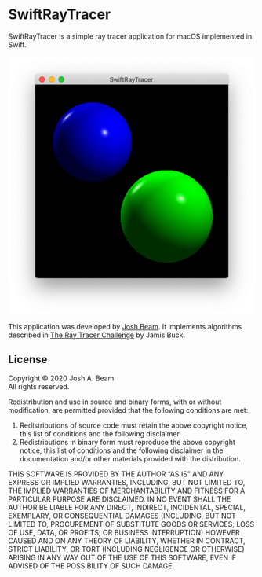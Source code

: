 SwiftRayTracer
==============

SwiftRayTracer is a simple ray tracer application for macOS implemented in Swift.

![SwiftRayTracer](SwiftRayTracer.png)

This application was developed by [Josh Beam](https://joshbeam.com/). It implements algorithms described in [The Ray Tracer Challenge](https://pragprog.com/titles/jbtracer/the-ray-tracer-challenge/) by Jamis Buck.

License
-------
Copyright © 2020 Josh A. Beam  
All rights reserved.

Redistribution and use in source and binary forms, with or without modification, are permitted provided that the following conditions are met:

  1. Redistributions of source code must retain the above copyright notice, this list of conditions and the following disclaimer.
  2. Redistributions in binary form must reproduce the above copyright notice, this list of conditions and the following disclaimer in the documentation and/or other materials provided with the distribution.

THIS SOFTWARE IS PROVIDED BY THE AUTHOR “AS IS” AND ANY EXPRESS OR IMPLIED WARRANTIES, INCLUDING, BUT NOT LIMITED TO, THE IMPLIED WARRANTIES OF MERCHANTABILITY AND FITNESS FOR A PARTICULAR PURPOSE ARE DISCLAIMED. IN NO EVENT SHALL THE AUTHOR BE LIABLE FOR ANY DIRECT, INDIRECT, INCIDENTAL, SPECIAL, EXEMPLARY, OR CONSEQUENTIAL DAMAGES (INCLUDING, BUT NOT LIMITED TO, PROCUREMENT OF SUBSTITUTE GOODS OR SERVICES; LOSS OF USE, DATA, OR PROFITS; OR BUSINESS INTERRUPTION) HOWEVER CAUSED AND ON ANY THEORY OF LIABILITY, WHETHER IN CONTRACT, STRICT LIABILITY, OR TORT (INCLUDING NEGLIGENCE OR OTHERWISE) ARISING IN ANY WAY OUT OF THE USE OF THIS SOFTWARE, EVEN IF ADVISED OF THE POSSIBILITY OF SUCH DAMAGE.
